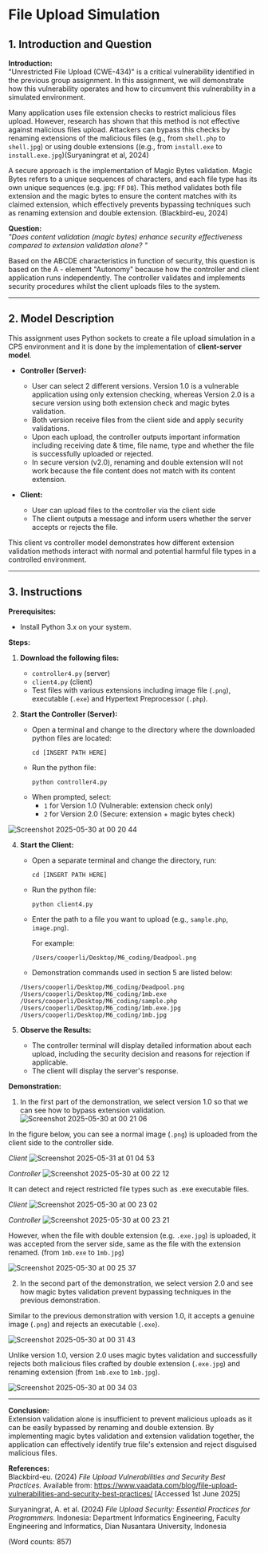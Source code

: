# File Upload Simulation 

## 1. Introduction and Question 
**Introduction:**  
"Unrestricted File Upload (CWE-434)" is a critical vulnerability identified in the previous group assignment. In this assignment, we will demonstrate how this vulnerability operates and how to circumvent this vulnerability in a simulated environment.

Many application uses file extension checks to restrict malicious files upload. However, research has shown that this method is not effective against malicious files upload. Attackers can bypass this checks by renaming extensions of the malicious files (e.g., from `shell.php` to `shell.jpg`) or using double extensions ((e.g., from `install.exe` to `install.exe.jpg`)(Suryaningrat et al, 2024)

A secure approach is the implementation of Magic Bytes validation. Magic Bytes refers to a unique sequences of characters, and each file type has its own unique sequences (e.g. jpg: `FF` `D8`). This method validates both file extension and the magic bytes to ensure the content matches with its claimed extension, which effectively prevents bypassing techniques such as renaming extension and double extension. (Blackbird-eu, 2024)

**Question:**  
*"Does content validation (magic bytes) enhance security effectiveness compared to extension validation alone? "*

Based on the ABCDE characteristics in function of security, this question is based on the A - element "Autonomy" because how the controller and client application runs independently. The controller validates and implements security procedures whilst the client uploads files to the system.

---

## 2. Model Description

This assignment uses Python sockets to create a file upload simulation in a CPS environment and it is done by the implementation of **client-server model**.

- **Controller (Server):**
  - User can select 2 different versions. Version 1.0 is a vulnerable application using only extension checking, whereas Version 2.0 is a secure version using both extension check and magic bytes validation.
  - Both version receive files from the client side and apply security validations.
  - Upon each upload, the controller outputs important information including receiving date & time, file name, type and whether the file is successfully uploaded or rejected.
  - In secure version (v2.0), renaming and double extension will not work because the file content does not match with its content extension.

- **Client:**
  - User can upload files to the controller via the client side
  - The client outputs a message and inform users whether the server accepts or rejects the file.

This client vs controller model demonstrates how different extension validation methods interact with normal and potential harmful file types in a controlled environment.

---

## 3. Instructions

**Prerequisites:**  
- Install Python 3.x on your system.

**Steps:**
1. **Download the following files:**
   - `controller4.py` (server)
   - `client4.py` (client)
   - Test files with various extensions including image file (`.png`), executable (`.exe`) and Hypertext Preprocessor (`.php`).

2. **Start the Controller (Server):**
   - Open a terminal and change to the directory where the downloaded python files are located:
     ```
     cd [INSERT PATH HERE]
     ```
   - Run the python file:
     ```
     python controller4.py
     ```
   - When prompted, select:
     - `1` for Version 1.0 (Vulnerable: extension check only)
     - `2` for Version 2.0 (Secure: extension + magic bytes check)
       
![Screenshot 2025-05-30 at 00 20 44](https://github.com/user-attachments/assets/c4c7a749-23b3-4a33-a675-2b497c76a549)

4. **Start the Client:**
   - Open a separate terminal and change the directory, run:
     ```
     cd [INSERT PATH HERE]
     ```
   - Run the python file:
     ```
     python client4.py
     ```
   - Enter the path to a file you want to upload (e.g., `sample.php`, `image.png`).
     
     For example:
     
     ```
     /Users/cooperli/Desktop/M6_coding/Deadpool.png
     ```
    - Demonstration commands used in section 5 are listed below:
     ```
     /Users/cooperli/Desktop/M6_coding/Deadpool.png
     /Users/cooperli/Desktop/M6_coding/1mb.exe
     /Users/cooperli/Desktop/M6_coding/sample.php
     /Users/cooperli/Desktop/M6_coding/1mb.exe.jpg
     /Users/cooperli/Desktop/M6_coding/1mb.jpg
     ```

5. **Observe the Results:**
   - The controller terminal will display detailed information about each upload, including the security decision and reasons for rejection if applicable.
   - The client will display the server's response.
  
**Demonstration:**  
1) In the first part of the demonstration, we select version 1.0 so that we can see how to bypass extension validation.
![Screenshot 2025-05-30 at 00 21 06](https://github.com/user-attachments/assets/b57ec5c5-1d5c-4863-9d34-4d9586abb65b)

In the figure below, you can see a normal image (`.png`) is uploaded from the client side to the controller side.

*Client*
![Screenshot 2025-05-31 at 01 04 53](https://github.com/user-attachments/assets/2e656657-f067-436a-ab1a-91211d8cba10)

*Controller*
![Screenshot 2025-05-30 at 00 22 12](https://github.com/user-attachments/assets/f16fe87b-0eee-4ea4-a78f-bf0922d9f598)

It can detect and reject restricted file types such as .exe executable files.

*Client*
![Screenshot 2025-05-30 at 00 23 02](https://github.com/user-attachments/assets/6849920d-678f-4b04-8a11-058cef63085a)

*Controller*
![Screenshot 2025-05-30 at 00 23 21](https://github.com/user-attachments/assets/4824c5c3-2e8e-4c6f-b1b6-b88eb80b4d7d)

However, when the file with double extension (e.g. `.exe.jpg`) is uploaded, it was accepted from the server side, same as the file with the extension renamed. (from `1mb.exe` to `1mb.jpg`)

![Screenshot 2025-05-30 at 00 25 37](https://github.com/user-attachments/assets/5e4a3fb2-90fd-41c1-9724-21183cca9369)

2) In the second part of the demonstration, we select version 2.0 and see how magic bytes validation prevent bypassing techniques in the previous demonstration.

Similar to the previous demonstration with version 1.0, it accepts a genuine image (`.png`) and rejects an executable (`.exe`).

![Screenshot 2025-05-30 at 00 31 43](https://github.com/user-attachments/assets/b62aea7c-2cd8-4b9f-be52-e85f4511139f)

Unlike version 1.0, version 2.0 uses magic bytes validation and successfully rejects both malicious files crafted by double extension (`.exe.jpg`) and renaming extension (from `1mb.exe` to `1mb.jpg`).

![Screenshot 2025-05-30 at 00 34 03](https://github.com/user-attachments/assets/03bc6f18-fe34-4aaf-84c0-17e70d0a40dd)

---
**Conclusion:**  
Extension validation alone is insufficient to prevent malicious uploads as it can be easily bypassed by renaming and double extension. By implementing magic bytes validation and extension validation together, the application can effectively identify true file's extension and reject disguised malicious files.

**References:**  
Blackbird-eu. (2024) _File Upload Vulnerabilities and Security Best Practices._ Available from: https://www.vaadata.com/blog/file-upload-vulnerabilities-and-security-best-practices/ [Accessed 1st June 2025]

Suryaningrat, A. et al. (2024) _File Upload Security: Essential Practices for Programmers._ Indonesia: Department Informatics Engineering, Faculty Engineering and Informatics, Dian
Nusantara University, Indonesia


(Word counts: 857)
